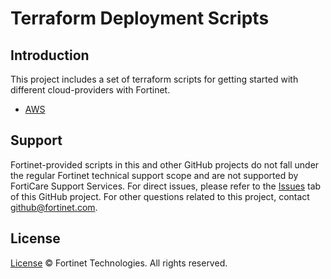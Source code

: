 # Terraform Deployment Scripts
## Introduction
This project includes a set of terraform scripts for getting started with different cloud-providers with Fortinet.

* [AWS](https://github.com/fortinet/fortiproxy-terraform/tree/main/aws)

## Support
Fortinet-provided scripts in this and other GitHub projects do not fall under the regular Fortinet technical support scope and are not supported by FortiCare Support Services.
For direct issues, please refer to the [Issues](https://github.com/fortinet/fortiproxy-terraform/issues) tab of this GitHub project.
For other questions related to this project, contact [github@fortinet.com](mailto:github@fortinet.com).

## License
[License](https://github.com/fortinet/fortiproxy-terraform/blob/master/LICENSE) © Fortinet Technologies. All rights reserved.


